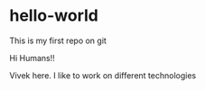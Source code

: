 # hello-world
This is my first repo on git

Hi Humans!!

Vivek here. I like to work on different technologies


